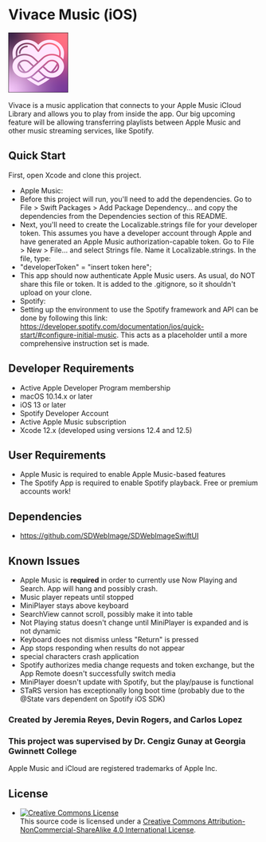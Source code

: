 # Vivace Music (iOS) 
![Vivace Music icon](Vivace/Assets.xcassets/AppIcon.appiconset/120-1.png)


Vivace is a music application that connects to your Apple Music iCloud Library and allows you to play from inside the app. 
Our big upcoming feature will be allowing transferring playlists between Apple Music and other music streaming services, like Spotify.

## Quick Start

First, open Xcode and clone this project. 
* Apple Music:
* Before this project will run, you'll need to add the dependencies. Go to File > Swift Packages > Add Package Dependency... and copy the dependencies from the Dependencies section of this README. 
* Next, you'll need to create the Localizable.strings file for your developer token. This assumes you have a developer account through Apple and have generated an Apple Music authorization-capable token. Go to File > New > File... and select Strings file. Name it Localizable.strings. In the file, type:
* "developerToken" = "insert token here";
* This app should now authenticate Apple Music users. As usual, do NOT share this file or token. It is added to the .gitignore, so it shouldn't upload on your clone.
* Spotify:
* Setting up the environment to use the Spotify framework and API can be done by following this link: https://developer.spotify.com/documentation/ios/quick-start/#configure-initial-music. This acts as a placeholder until a more comprehensive instruction set is made.

## Developer Requirements

* Active Apple Developer Program membership
* macOS 10.14.x or later
* iOS 13 or later
* Spotify Developer Account
* Active Apple Music subscription
* Xcode 12.x (developed using versions 12.4 and 12.5)

## User Requirements
* Apple Music is required to enable Apple Music-based features
* The Spotify App is required to enable Spotify playback. Free or premium accounts work!

## Dependencies
* https://github.com/SDWebImage/SDWebImageSwiftUI

## Known Issues

* Apple Music is **required** in order to currently use Now Playing and Search. App will hang and possibly crash.
* Music player repeats until stopped
* MiniPlayer stays above keyboard
* SearchView cannot scroll, possibly make it into table
* Not Playing status doesn't change until MiniPlayer is expanded and is not dynamic
* Keyboard does not dismiss unless "Return" is pressed
* App stops responding when results do not appear
* special characters crash application
* Spotify authorizes media change requests and token exchange, but the App Remote doesn't successfully switch media
* MiniPlayer doesn't update with Spotify, but the play/pause is functional
* STaRS version has exceptionally long boot time (probably due to the @State vars dependent on Spotify iOS SDK)

### Created by Jeremia Reyes, Devin Rogers, and Carlos Lopez
### This project was supervised by Dr. Cengiz Gunay at Georgia Gwinnett College
Apple Music and iCloud are registered trademarks of Apple Inc.

## License

* <a rel="license" href="http://creativecommons.org/licenses/by-nc-sa/4.0/"><img alt="Creative Commons License" style="border-width:0" src="https://i.creativecommons.org/l/by-nc-sa/4.0/88x31.png" /></a><br />This source code is licensed under a <a rel="license" href="http://creativecommons.org/licenses/by-nc-sa/4.0/">Creative Commons Attribution-NonCommercial-ShareAlike 4.0 International License</a>.
